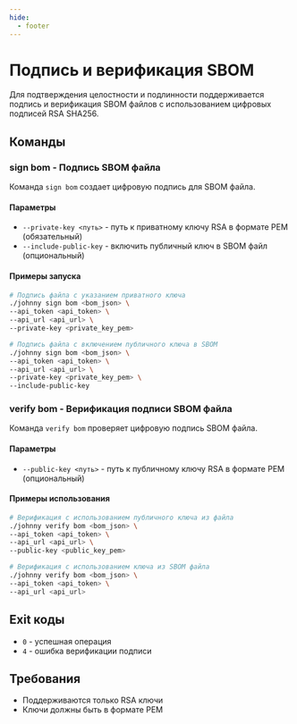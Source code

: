 ```yaml
---
hide:
  - footer
---
```


# Подпись и верификация SBOM

Для подтверждения целостности и подлинности поддерживается подпись и верификация SBOM файлов с использованием цифровых подписей RSA SHA256.

## Команды

### sign bom - Подпись SBOM файла

Команда `sign bom` создает цифровую подпись для SBOM файла.

#### Параметры

- `--private-key <путь>` - путь к приватному ключу RSA в формате PEM (обязательный)
- `--include-public-key` - включить публичный ключ в SBOM файл (опциональный)

#### Примеры запуска

```bash
# Подпись файла с указанием приватного ключа
./johnny sign bom <bom_json> \
--api_token <api_token> \
--api_url <api_url> \
--private-key <private_key_pem>

# Подпись файла с включением публичного ключа в SBOM
./johnny sign bom <bom_json> \
--api_token <api_token> \
--api_url <api_url> \
--private-key <private_key_pem> \
--include-public-key 
```

### verify bom - Верификация подписи SBOM файла

Команда `verify bom` проверяет цифровую подпись SBOM файла.

#### Параметры

- `--public-key <путь>` - путь к публичному ключу RSA в формате PEM (опциональный)

#### Примеры использования

```bash
# Верификация с использованием публичного ключа из файла
./johnny verify bom <bom_json> \
--api_token <api_token> \
--api_url <api_url> \
--public-key <public_key_pem>

# Верификация с использованием ключа из SBOM файла
./johnny verify bom <bom_json> \
--api_token <api_token> \
--api_url <api_url>
```

## Exit коды

- `0` - успешная операция
- `4` - ошибка верификации подписи

## Требования

- Поддерживаются только RSA ключи
- Ключи должны быть в формате PEM
